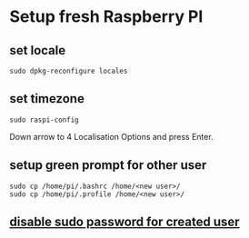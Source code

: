 # Setup fresh Raspberry PI

## set locale

```shell
sudo dpkg-reconfigure locales
```

## set timezone

```shell
sudo raspi-config
```

Down arrow to 4 Localisation Options and press Enter.

## setup green prompt for other user

```shell
sudo cp /home/pi/.bashrc /home/<new user>/
sudo cp /home/pi/.profile /home/<new user>/
```

## [disable sudo password for created user](https://www.mathworks.com/help/supportpkg/raspberrypi/ug/enable-passwordless-sudo-in-linux-on-raspberry-pi-hardware.html)
